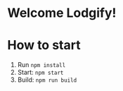 # Welcome Lodgify!
# How to start

1. Run `npm install`
2. Start: `npm start`
3. Build: `npm run build`